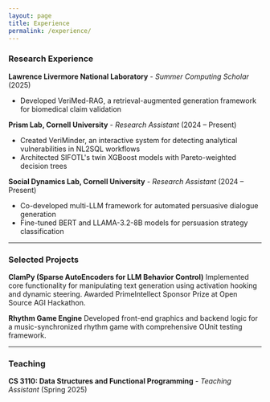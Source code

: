 ```yaml
---
layout: page
title: Experience
permalink: /experience/
---
```


### Research Experience

**Lawrence Livermore National Laboratory** - *Summer Computing Scholar* (2025)
- Developed VeriMed-RAG, a retrieval-augmented generation framework for biomedical claim validation

**Prism Lab, Cornell University** - *Research Assistant* (2024 – Present)
- Created VeriMinder, an interactive system for detecting analytical vulnerabilities in NL2SQL workflows
- Architected SIFOTL's twin XGBoost models with Pareto-weighted decision trees

**Social Dynamics Lab, Cornell University** - *Research Assistant* (2024 – Present)
- Co-developed multi-LLM framework for automated persuasive dialogue generation
- Fine-tuned BERT and LLAMA-3.2-8B models for persuasion strategy classification

---

### Selected Projects

**ClamPy (Sparse AutoEncoders for LLM Behavior Control)** Implemented core functionality for manipulating text generation using activation hooking and dynamic steering. Awarded PrimeIntellect Sponsor Prize at Open Source AGI Hackathon.

**Rhythm Game Engine** Developed front-end graphics and backend logic for a music-synchronized rhythm game with comprehensive OUnit testing framework.

---

### Teaching

**CS 3110: Data Structures and Functional Programming** - *Teaching Assistant* (Spring 2025)